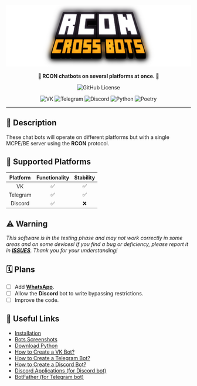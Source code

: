 <div align="center">
<img src="dont_touch_me/title.png" alt="Title">

<b>🤖 RCON chatbots on several platforms at once. 💬</b>

![GitHub License](https://img.shields.io/github/license/Taskov1ch/Rcon-crossbots?style=for-the-badge&labelColor=%23000&color=red)

![VK](https://img.shields.io/badge/VK-4C75A3?style=for-the-badge&logo=vk&logoColor=%23fff) ![Telegram](https://img.shields.io/badge/Telegram-0088cc?style=for-the-badge&logo=telegram&logoColor=%23fff) ![Discord](https://img.shields.io/badge/Discord-7289da?style=for-the-badge&logo=discord&logoColor=%23fff) ![Python](https://img.shields.io/badge/Python-blue?style=for-the-badge&logo=python&logoColor=%23fff) ![Poetry](https://img.shields.io/badge/Poetry-blue?style=for-the-badge&logo=poetry&logoColor=%23fff)

</div>

___

## 📝 Description
These chat bots will operate on different platforms but with a single MCPE/BE server using the **RCON** protocol.

## 🤝 Supported Platforms
|Platform|Functionality|Stability|
|:-:|:-:|:-:|
|VK|✅|✅|
|Telegram|✅|✅|
|Discord|✅|❌|

## ⚠️ Warning
*This software is in the testing phase and may not work correctly in some areas and on some devices! If you find a bug or deficiency, please report it in **[ISSUES](https://github.com/Taskov1ch/rcon-crossbots/issues)**. Thank you for your understanding!*

## 🗓️ Plans
- [ ] Add [**WhatsApp**](https://www.whatsapp.com).
- [ ] Allow the **Discord** bot to write bypassing restrictions.
- [ ] Improve the code.

## 🔗 Useful Links
* [Installation](dont_touch_me/how_to_install.md)
* [Bots Screenshots](https://files.fm/Tynaev/u/3j4wtdcpef)
* [Download Python](https://python.org/downloads)
* [How to Create a VK Bot?](https://google.com)
* [How to Create a Telegram Bot?](https://google.com)
* [How to Create a Discord Bot?](https://google.com)
* [Discord Applications (for Discord bot)](https://discord.com/developers/applications)
* [BotFather (for Telegram bot)](https://t.me/botfather)
